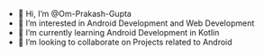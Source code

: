 - 👋 Hi, I’m @Om-Prakash-Gupta
- 👀 I’m interested in Android Development and Web Development
- 🌱 I’m currently learning Android Development in Kotlin
- 💞️ I’m looking to collaborate on Projects related to Android

<!---
Om-Prakash-Gupta/Om-Prakash-Gupta is a ✨ special ✨ repository because its `README.md` (this file) appears on your GitHub profile.
You can click the Preview link to take a look at your changes.
--->
